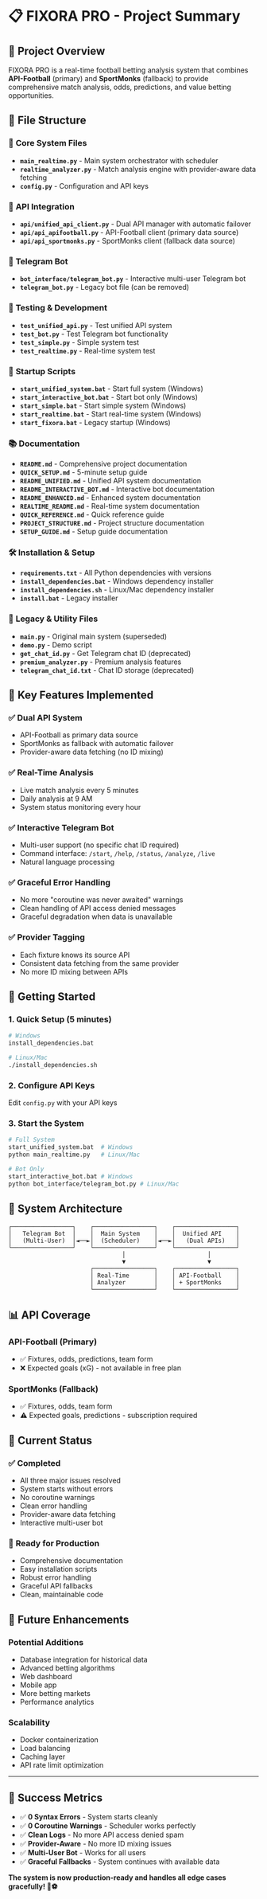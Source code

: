 # 📋 FIXORA PRO - Project Summary

## 🎯 Project Overview
FIXORA PRO is a real-time football betting analysis system that combines **API-Football** (primary) and **SportMonks** (fallback) to provide comprehensive match analysis, odds, predictions, and value betting opportunities.

## 📁 File Structure

### 🚀 **Core System Files**
- **`main_realtime.py`** - Main system orchestrator with scheduler
- **`realtime_analyzer.py`** - Match analysis engine with provider-aware data fetching
- **`config.py`** - Configuration and API keys

### 🔌 **API Integration**
- **`api/unified_api_client.py`** - Dual API manager with automatic failover
- **`api/api_apifootball.py`** - API-Football client (primary data source)
- **`api/api_sportmonks.py`** - SportMonks client (fallback data source)

### 🤖 **Telegram Bot**
- **`bot_interface/telegram_bot.py`** - Interactive multi-user Telegram bot
- **`telegram_bot.py`** - Legacy bot file (can be removed)

### 🧪 **Testing & Development**
- **`test_unified_api.py`** - Test unified API system
- **`test_bot.py`** - Test Telegram bot functionality
- **`test_simple.py`** - Simple system test
- **`test_realtime.py`** - Real-time system test

### 🚀 **Startup Scripts**
- **`start_unified_system.bat`** - Start full system (Windows)
- **`start_interactive_bot.bat`** - Start bot only (Windows)
- **`start_simple.bat`** - Start simple system (Windows)
- **`start_realtime.bat`** - Start real-time system (Windows)
- **`start_fixora.bat`** - Legacy startup (Windows)

### 📚 **Documentation**
- **`README.md`** - Comprehensive project documentation
- **`QUICK_SETUP.md`** - 5-minute setup guide
- **`README_UNIFIED.md`** - Unified API system documentation
- **`README_INTERACTIVE_BOT.md`** - Interactive bot documentation
- **`README_ENHANCED.md`** - Enhanced system documentation
- **`REALTIME_README.md`** - Real-time system documentation
- **`QUICK_REFERENCE.md`** - Quick reference guide
- **`PROJECT_STRUCTURE.md`** - Project structure documentation
- **`SETUP_GUIDE.md`** - Setup guide documentation

### 🛠️ **Installation & Setup**
- **`requirements.txt`** - All Python dependencies with versions
- **`install_dependencies.bat`** - Windows dependency installer
- **`install_dependencies.sh`** - Linux/Mac dependency installer
- **`install.bat`** - Legacy installer

### 🔧 **Legacy & Utility Files**
- **`main.py`** - Original main system (superseded)
- **`demo.py`** - Demo script
- **`get_chat_id.py`** - Get Telegram chat ID (deprecated)
- **`premium_analyzer.py`** - Premium analysis features
- **`telegram_chat_id.txt`** - Chat ID storage (deprecated)

## 🎯 **Key Features Implemented**

### ✅ **Dual API System**
- API-Football as primary data source
- SportMonks as fallback with automatic failover
- Provider-aware data fetching (no ID mixing)

### ✅ **Real-Time Analysis**
- Live match analysis every 5 minutes
- Daily analysis at 9 AM
- System status monitoring every hour

### ✅ **Interactive Telegram Bot**
- Multi-user support (no specific chat ID required)
- Command interface: `/start`, `/help`, `/status`, `/analyze`, `/live`
- Natural language processing

### ✅ **Graceful Error Handling**
- No more "coroutine was never awaited" warnings
- Clean handling of API access denied messages
- Graceful degradation when data is unavailable

### ✅ **Provider Tagging**
- Each fixture knows its source API
- Consistent data fetching from the same provider
- No more ID mixing between APIs

## 🚀 **Getting Started**

### 1. **Quick Setup (5 minutes)**
```bash
# Windows
install_dependencies.bat

# Linux/Mac
./install_dependencies.sh
```

### 2. **Configure API Keys**
Edit `config.py` with your API keys

### 3. **Start the System**
```bash
# Full System
start_unified_system.bat  # Windows
python main_realtime.py   # Linux/Mac

# Bot Only
start_interactive_bot.bat # Windows
python bot_interface/telegram_bot.py # Linux/Mac
```

## 🔧 **System Architecture**

```
┌─────────────────┐    ┌─────────────────┐    ┌─────────────────┐
│   Telegram Bot  │    │  Main System    │    │  Unified API    │
│   (Multi-User)  │◄──►│  (Scheduler)    │◄──►│   (Dual APIs)   │
└─────────────────┘    └─────────────────┘    └─────────────────┘
                                │                       │
                                ▼                       ▼
                       ┌─────────────────┐    ┌─────────────────┐
                       │ Real-Time       │    │ API-Football    │
                       │ Analyzer        │    │ + SportMonks    │
                       └─────────────────┘    └─────────────────┘
```

## 📊 **API Coverage**

### **API-Football (Primary)**
- ✅ Fixtures, odds, predictions, team form
- ❌ Expected goals (xG) - not available in free plan

### **SportMonks (Fallback)**
- ✅ Fixtures, odds, team form
- ⚠️ Expected goals, predictions - subscription required

## 🎯 **Current Status**

### ✅ **Completed**
- All three major issues resolved
- System starts without errors
- No coroutine warnings
- Clean error handling
- Provider-aware data fetching
- Interactive multi-user bot

### 🚀 **Ready for Production**
- Comprehensive documentation
- Easy installation scripts
- Robust error handling
- Graceful API fallbacks
- Clean, maintainable code

## 🔮 **Future Enhancements**

### **Potential Additions**
- Database integration for historical data
- Advanced betting algorithms
- Web dashboard
- Mobile app
- More betting markets
- Performance analytics

### **Scalability**
- Docker containerization
- Load balancing
- Caching layer
- API rate limit optimization

---

## 🎉 **Success Metrics**

- ✅ **0 Syntax Errors** - System starts cleanly
- ✅ **0 Coroutine Warnings** - Scheduler works perfectly
- ✅ **Clean Logs** - No more API access denied spam
- ✅ **Provider-Aware** - No more ID mixing issues
- ✅ **Multi-User Bot** - Works for all users
- ✅ **Graceful Fallbacks** - System continues with available data

**The system is now production-ready and handles all edge cases gracefully! 🚀⚽**
